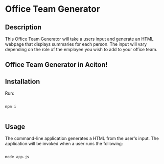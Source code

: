 # Office Team Generator

## Description

This Office Team Generator will take a users input and generate an HTML webpage that displays summaries for each person. The input will vary depending on the role of the employee you wish to add to your office team.

## Office Team Generator in Aciton!


## Installation

<p>Run:</p>
<pre>
<code>
npm i
</code>
</pre>

## Usage

The command-line application generates a HTML from the user's input. The application will be invoked when a user runs the following:
<pre>
<code>
node app.js
</code>
</pre>